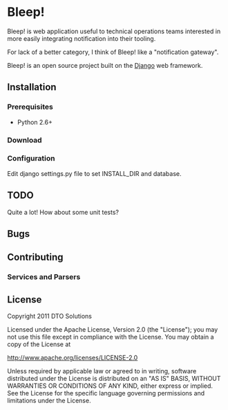 # Bleep!

Bleep! is web application useful to technical operations teams 
interested in more easily integrating notification into their tooling.

For lack of a better category, I think of Bleep! like a "notification gateway".

Bleep! is an open source project built on the 
[Django](http://www.djangoproject.com/) web framework.

## Installation

### Prerequisites

* Python 2.6+

### Download

### Configuration

Edit django settings.py file to set INSTALL_DIR and database.

## TODO

Quite a lot! How about some unit tests?

## Bugs

## Contributing

### Services and Parsers


## License

Copyright 2011 DTO Solutions

Licensed under the Apache License, Version 2.0 (the "License"); 
you may not use this file except in compliance with the License. 
You may obtain a copy of the License at

http://www.apache.org/licenses/LICENSE-2.0

Unless required by applicable law or agreed to in writing, 
software distributed under the License is distributed on an 
"AS IS" BASIS, WITHOUT WARRANTIES OR CONDITIONS OF ANY KIND, 
either express or implied. See the License for the specific 
language governing permissions and limitations under the License.
